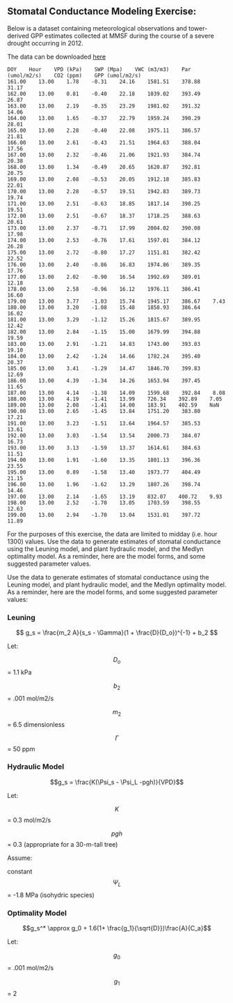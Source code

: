 ## Stomatal Conductance Modeling Exercise:

Below is a dataset containing meteorological observations and tower-derived GPP estimates collected at MMSF during the course of a severe drought occurring in 2012.

The data can be downloaded [here](https://raw.githubusercontent.com/Fluxcourse/Lecture_materials/master/Stomatal%20Conductance/FluxCourse_GSmodeling%201.txt?raw=true "here")
```
DOY    Hour    VPD (kPa)    SWP (Mpa)    VWC (m3/m3)    Par (umol/m2/s)    CO2 (ppm)    GPP (umol/m2/s)    
161.00    13.00    1.78    -0.31    24.16    1581.51    378.88    31.17    
162.00    13.00    0.81    -0.40    22.18    1039.02    393.49    26.87    
163.00    13.00    2.19    -0.35    23.29    1981.02    391.32    14.06    
164.00    13.00    1.65    -0.37    22.79    1959.24    390.29    28.01    
165.00    13.00    2.28    -0.40    22.08    1975.11    386.57    21.81    
166.00    13.00    2.61    -0.43    21.51    1964.63    388.04    17.56    
167.00    13.00    2.32    -0.46    21.06    1921.93    384.74    20.38    
168.00    13.00    1.34    -0.49    20.65    1620.87    392.81    20.75    
169.00    13.00    2.08    -0.53    20.05    1912.18    385.83    22.01    
170.00    13.00    2.28    -0.57    19.51    1942.83    389.73    19.74    
171.00    13.00    2.51    -0.63    18.85    1817.14    390.25    19.51    
172.00    13.00    2.51    -0.67    18.37    1718.25    388.63    20.61    
173.00    13.00    2.37    -0.71    17.99    2004.02    390.08    17.98    
174.00    13.00    2.53    -0.76    17.61    1597.01    384.12    26.28    
175.00    13.00    2.72    -0.80    17.27    1151.81    382.42    22.52    
176.00    13.00    2.40    -0.86    16.83    1974.86    389.35    17.76    
177.00    13.00    2.02    -0.90    16.54    1992.69    389.01    12.18    
178.00    13.00    2.58    -0.96    16.12    1976.11    386.41    16.60    
179.00    13.00    3.77    -1.03    15.74    1945.17    386.67    7.43    
180.00    13.00    3.20    -1.08    15.48    1858.93    386.64    16.02    
181.00    13.00    3.29    -1.12    15.26    1815.67    389.95    12.42    
182.00    13.00    2.84    -1.15    15.00    1679.99    394.88    19.59    
183.00    13.00    2.91    -1.21    14.83    1743.00    393.03    19.10    
184.00    13.00    2.42    -1.24    14.66    1782.24    395.40    20.37    
185.00    13.00    3.41    -1.29    14.47    1846.70    399.83    12.69    
186.00    13.00    4.39    -1.34    14.26    1653.94    397.45    11.65    
187.00    13.00    4.14    -1.38    14.09    1599.68    392.84    8.08    
188.00    13.00    4.19    -1.41    13.99    726.34    392.89    7.05    
189.00    13.00    2.08    -1.41    14.00    183.91    402.59    NaN    
190.00    13.00    2.65    -1.45    13.84    1751.20    383.80    17.21    
191.00    13.00    3.23    -1.51    13.64    1964.57    385.53    13.61    
192.00    13.00    3.03    -1.54    13.54    2000.73    384.07    16.73    
193.00    13.00    3.13    -1.59    13.37    1614.61    384.63    11.51    
194.00    13.00    1.91    -1.60    13.35    1801.13    396.36    23.55    
195.00    13.00    0.89    -1.58    13.40    1973.77    404.49    21.15    
196.00    13.00    1.96    -1.62    13.29    1807.26    398.74    14.46    
197.00    13.00    2.14    -1.65    13.19    832.07    400.72    9.93    
198.00    13.00    2.52    -1.70    13.05    1703.59    398.55    12.63    
199.00    13.00    2.94    -1.70    13.04    1531.01    397.72    11.89
```

For the purposes of this exercise, the data are limited to midday \(i.e. hour 1300\) values. Use the data to generate estimates of stomatal conductance using the Leuning model, and plant hydraulic model, and the Medlyn optimality model.  As a reminder, here are the model forms, and some suggested parameter values.

Use the data to generate estimates of stomatal conductance using the Leuning model, and plant hydraulic model, and the Medlyn optimality model.  As a reminder, here are the model forms, and some suggested parameter values:

### Leuning

$$ g_s = \frac{m_2 A}{s_s - \Gamma}(1 + \frac{D}{D_o})^{-1} + b_2 $$

Let:  

$$D_o$$ = 1.1 kPa 
 
$$b_2$$ = .001 mol/m2/s 
 
$$m_2$$ = 6.5 dimensionless  

$$\Gamma$$ = 50 ppm

### Hydraulic Model

$$g_s = \frac{K(\Psi_s - \Psi_L -pgh)}{VPD}$$

Let:  

$$K$$ = 0.3 mol/m2/s  

$$pgh$$ = 0.3 \(appropriate for a 30-m-tall tree\)  

Assume:  

constant $$\Psi_L$$ = -1.8 MPa \(isohydric species\)

### Optimality Model

$$g_s^* \approx g_0 + 1.6(1+ \frac{g_1}{\sqrt{D}})\frac{A}{C_a}$$

Let:  

$$g_0$$ = .001 mol/m2/s 
 
$$g_1$$ = 2

